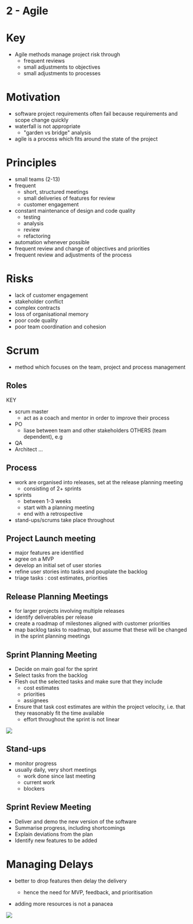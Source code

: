 # 2 - Agile

# Key

- Agile methods manage project risk through 
  - frequent reviews
  - small adjustments to objectives 
  - small adjustments to processes

# Motivation

- software project requirements often fail because requirements and scope change quickly
- waterfall is not appropriate 
  - "garden vs bridge" analysis
- agile is a process which fits around the state of the project

# Principles

- small teams (2-13)
- frequent
  - short, structured meetings
  - small deliveries of features for review
  - customer engagement
- constant maintenance of design and code quality
  - testing
  - analysis
  - review
  - refactoring
- automation whenever possible
- frequent review and change of objectives and priorities
- frequent review and adjustments of the process

# Risks

- lack of customer engagement
- stakeholder conflict
- complex contracts
- loss of organisational memory
- poor code quality
- poor team coordination and cohesion

# Scrum

- method which focuses on the team, project and process management

## Roles

KEY
- scrum master
  - act as a coach and mentor in order to improve their process
- PO
  - liase between team and other stakeholders
OTHERS (team dependent), e.g
- QA
- Architect
...

## Process

- work are organised into releases, set at the release planning meeting
  - consisting of 2+ sprints
- sprints
  - between 1-3 weeks
  - start with a planning meeting
  - end with a retrospective
- stand-ups/scrums take place throughout  

## Project Launch meeting

- major features are identified
- agree on a MVP
- develop an initial set of user stories
- refine user stories into tasks and pouplate the backlog
- triage tasks : cost estimates, priorities

## Release Planning Meetings

- for larger projects involving multiple releases
- identify deliverables per release
- create a roadmap of milestones aligned with customer priorities
- map backlog tasks to roadmap, but assume that these will be changed in the sprint planning meetings

## Sprint Planning Meeting

- Decide on main goal for the sprint
- Select tasks from the backlog
- Flesh out the selected tasks and make sure that they include 
  - cost estimates
  - priorities
  - assignees
- Ensure that task cost estimates are within the project velocity, i.e. that they reasonably fit the time available
  - effort throughout the sprint is not linear

![](@attachment/Clipboard_2021-07-07-01-03-55.png)

## Stand-ups

- monitor progress
- usually daily, very short meetings
  - work done since last meeting
  - current work
  - blockers

## Sprint Review Meeting

- Deliver and demo the new version of the software
- Summarise progress, including shortcomings
- Explain deviations from the plan
- Identify new features to be added

# Managing Delays

- better to drop features then delay the delivery 
  - hence the need for MVP, feedback, and prioritisation

- adding more resources is not a panacea

![](@attachment/Clipboard_2021-07-07-01-08-04.png)